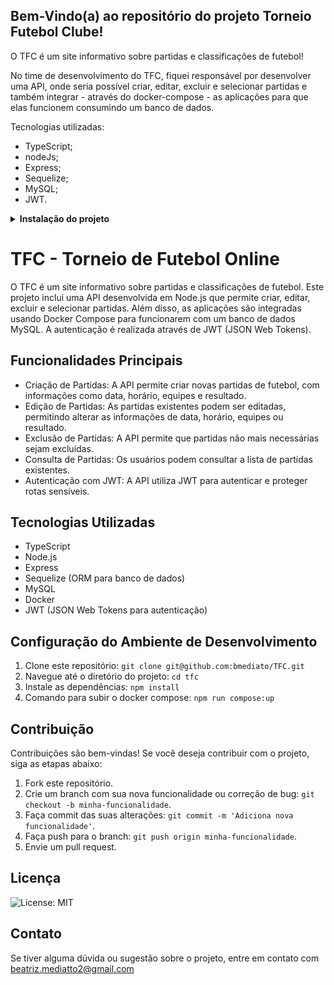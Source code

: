 ## Bem-Vindo(a) ao repositório do projeto Torneio Futebol Clube!


O TFC é um site informativo sobre partidas e classificações de futebol!

No time de desenvolvimento do TFC, fiquei responsável por desenvolver uma API, onde seria possível criar, editar, excluir e selecionar partidas e também integrar - através do docker-compose - as aplicações para que elas funcionem consumindo um banco de dados.

Tecnologias utilizadas:
- TypeScript;
- nodeJs;
- Express;
- Sequelize;
- MySQL;
- JWT.

<details>
<summary><strong> Instalação do projeto </strong></summary><br />

1. Primeiro abra o terminal e crie um diretório com o comando <strong>mkdir</strong>:
``` 
 mkdir projetos
```

2. Entre no diretório que acabou de criar e clone o projeto:
``` 
 cd projetos
 git clone git@github.com:bmediato/TFC.git
```

3. Entre no diretório do projeto e rode o serviço `node` na raiz do projeto com o comando:
``` 
 cd tfc
 npm run install
```

4. Por fim e ainda na raiz do projeto, use o comando para subir o docker compose:
``` 
 npm run compose:up
```
</details>

# TFC - Torneio de Futebol Online

O TFC é um site informativo sobre partidas e classificações de futebol. Este projeto inclui uma API desenvolvida em Node.js que permite criar, editar, excluir e selecionar partidas. Além disso, as aplicações são integradas usando Docker Compose para funcionarem com um banco de dados MySQL. A autenticação é realizada através de JWT (JSON Web Tokens).

## Funcionalidades Principais

- Criação de Partidas: A API permite criar novas partidas de futebol, com informações como data, horário, equipes e resultado.
- Edição de Partidas: As partidas existentes podem ser editadas, permitindo alterar as informações de data, horário, equipes ou resultado.
- Exclusão de Partidas: A API permite que partidas não mais necessárias sejam excluídas.
- Consulta de Partidas: Os usuários podem consultar a lista de partidas existentes.
- Autenticação com JWT: A API utiliza JWT para autenticar e proteger rotas sensíveis.

## Tecnologias Utilizadas

- TypeScript
- Node.js
- Express
- Sequelize (ORM para banco de dados)
- MySQL
- Docker
- JWT (JSON Web Tokens para autenticação)

## Configuração do Ambiente de Desenvolvimento

1. Clone este repositório: `git clone git@github.com:bmediato/TFC.git`
2. Navegue até o diretório do projeto: `cd tfc`
3. Instale as dependências: `npm install`
4. Comando para subir o docker compose: `npm run compose:up`

## Contribuição

Contribuições são bem-vindas! Se você deseja contribuir com o projeto, siga as etapas abaixo:

1. Fork este repositório.
2. Crie um branch com sua nova funcionalidade ou correção de bug: `git checkout -b minha-funcionalidade`.
3. Faça commit das suas alterações: `git commit -m 'Adiciona nova funcionalidade'`.
4. Faça push para o branch: `git push origin minha-funcionalidade`.
5. Envie um pull request.

## Licença

![License: MIT](https://img.shields.io/badge/License-MIT-yellow.svg)

## Contato

Se tiver alguma dúvida ou sugestão sobre o projeto, entre em contato com <a href = "mailto:beatriz.mediatto2@gmail.com">beatriz.mediatto2@gmail.com</a>

